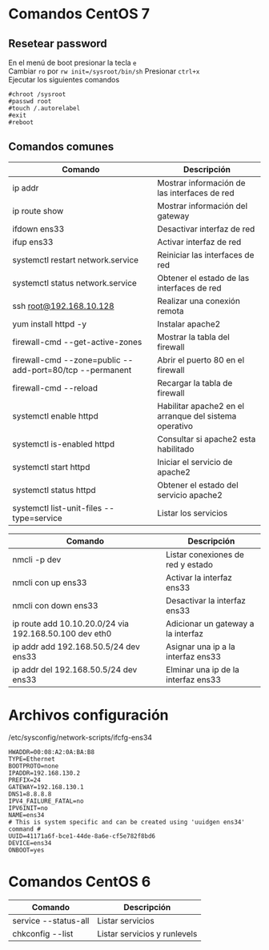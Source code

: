 # Comandos CentOS 7

## Resetear password

En el menú de boot presionar la tecla `e`  
Cambiar `ro` por `rw init=/sysroot/bin/sh`
Presionar `ctrl+x`  
Ejecutar los siguientes comandos
```
#chroot /sysroot
#passwd root
#touch /.autorelabel
#exit
#reboot
```
## Comandos comunes

| Comando   | Descripción   |
|---|---|
| ip addr | Mostrar información de las interfaces de red |
| ip route show | Mostrar información del gateway |
| ifdown ens33 | Desactivar interfaz de red |
| ifup ens33 | Activar interfaz de red |
| systemctl restart network.service | Reiniciar las interfaces de red |
| systemctl status network.service | Obtener el estado de las interfaces de red |
| ssh root@192.168.10.128 | Realizar una conexión remota |
| yum install httpd -y | Instalar apache2 |
| firewall-cmd --get-active-zones | Mostrar la tabla del firewall |
| firewall-cmd --zone=public --add-port=80/tcp --permanent | Abrir el puerto 80 en el firewall |
| firewall-cmd --reload | Recargar la tabla de firewall |
| systemctl enable httpd | Habilitar apache2 en el arranque del sistema operativo |
| systemctl is-enabled httpd | Consultar si apache2 esta habilitado |
| systemctl start httpd | Iniciar el servicio de apache2 |
| systemctl status httpd | Obtener el estado del servicio apache2 |
| systemctl list-unit-files --type=service | Listar los servicios |

| Comando   | Descripción   |
|---|---|
| nmcli -p dev | Listar conexiones de red y estado |
| nmcli con up ens33 | Activar la interfaz ens33 |
| nmcli con down ens33 | Desactivar la interfaz ens33 |
| ip route add 10.10.20.0/24 via 192.168.50.100 dev eth0 | Adicionar un gateway a la interfaz |
| ip addr add 192.168.50.5/24 dev ens33 | Asignar una ip a la interfaz ens33 | 
| ip addr del 192.168.50.5/24 dev ens33 | Elminar una ip de la interfaz ens33 |  

# Archivos configuración

/etc/sysconfig/network-scripts/ifcfg-ens34
```
HWADDR=00:08:A2:0A:BA:B8
TYPE=Ethernet
BOOTPROTO=none
IPADDR=192.168.130.2
PREFIX=24
GATEWAY=192.168.130.1
DNS1=8.8.8.8
IPV4_FAILURE_FATAL=no
IPV6INIT=no
NAME=ens34
# This is system specific and can be created using 'uuidgen ens34' command #
UUID=41171a6f-bce1-44de-8a6e-cf5e782f8bd6
DEVICE=ens34
ONBOOT=yes
```
# Comandos CentOS 6

| Comando   | Descripción   |
|---|---|
| service --status-all | Listar servicios |
| chkconfig --list | Listar servicios y runlevels |

